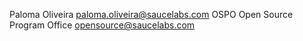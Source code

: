 Paloma Oliveira <paloma.oliveira@saucelabs.com>
OSPO Open Source Program Office <opensource@saucelabs.com>
